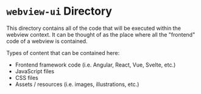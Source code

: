 # `webview-ui` Directory

This directory contains all of the code that will be executed within the webview context. It can be thought of as the place where all the "frontend" code of a webview is contained.

Types of content that can be contained here:

- Frontend framework code (i.e. Angular, React, Vue, Svelte, etc.)
- JavaScript files
- CSS files
- Assets / resources (i.e. images, illustrations, etc.)

